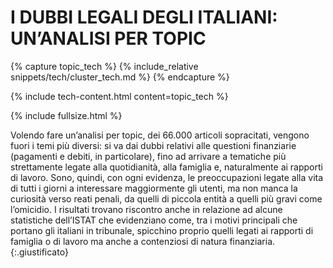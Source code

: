 
# I DUBBI LEGALI DEGLI ITALIANI: UN’ANALISI PER TOPIC

{% capture topic_tech %}
{% include_relative snippets/tech/cluster_tech.md %}
{% endcapture %}

{% include tech-content.html content=topic_tech %}


{% include fullsize.html  %}


Volendo fare un’analisi per topic, dei 66.000 articoli sopracitati, vengono fuori i temi più diversi: si va dai dubbi relativi alle questioni finanziarie (pagamenti e debiti, in particolare), fino ad arrivare a tematiche più strettamente legate alla quotidianità, alla famiglia e, naturalmente ai rapporti di lavoro. Sono, quindi, con ogni evidenza, le preoccupazioni legate alla vita di tutti i giorni a interessare maggiormente gli utenti, ma non manca la curiosità verso reati penali, da quelli di piccola entità a quelli più gravi come l’omicidio. I risultati trovano riscontro anche in relazione ad alcune statistiche dell’ISTAT che evidenziano come, tra i motivi principali che portano gli italiani in tribunale, spicchino proprio quelli legati ai rapporti di famiglia o di lavoro ma anche a contenziosi di natura finanziaria.   
{:.giustificato}